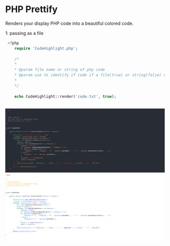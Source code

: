 # PHP Prettify

Renders your display PHP code into a beautiful colored code. 



1: passing as a file
```php
 <?php
    require 'CodeHighlight.php';

    /*
    *
    * @param file name or string of php code
    * @param use to identify if code if a file(true) or string(false) default: false
    *
    */
    
    echo CodeHighlight::render('code.txt', true);
    
```
![alt tag](https://github.com/Ghostff/php_prettify/blob/master/images/dark.png)
![alt tag](https://github.com/Ghostff/php_prettify/blob/master/images/light.png)